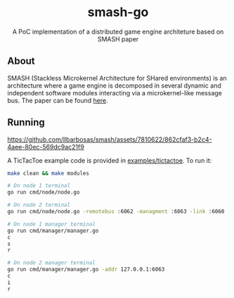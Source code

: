 <div align="center">

# smash-go

A PoC implementation of a distributed game engine architeture based on SMASH paper

</div>

## About

SMASH (Stackless Microkernel Architecture for SHared environments) is an architecture where a game engine is decomposed in several dynamic and independent software modules interacting via a microkernel-like message bus. The paper can be found [here](https://www.math.unipd.it/~cpalazzi/papers/Palazzi-engine-iscc16.pdf).

## Running

https://github.com/llbarbosas/smash/assets/7810622/862cfaf3-b2c4-4aee-80ec-569dc9ac21f9

A TicTacToe example code is provided in [examples/tictactoe](./examples/tictactoe/). To run it:

```bash
make clean && make modules

# On node 1 terminal
go run cmd/node/node.go

# On node 2 terminal
go run cmd/node/node.go -remotebus :6062 -managment :6063 -link :6060

# On node 1 manager terminal
go run cmd/manager/manager.go
c
s
r

# On node 2 manager terminal
go run cmd/manager/manager.go -addr 127.0.0.1:6063
c
i
r
```
